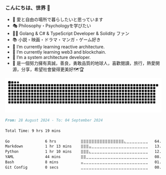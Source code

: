 <!--🚀🌍🌎🌏🗺🏆🎈🎆🎇🎥🎬📽📚📜📡🌟⛷📝📓📺💘🎭🔮🔯是一個擁有真誠，善良，勇敢品質的地球人，喜歡閱讀，旅行，熱愛開源，分享，希望社會變得更美好🗺🏆 
- 🔭 I’m currently working on design life 
- 😄  Pronouns: ...
- ⚡  Fun fact: ...
**charleszhn/charleszhn** is a ✨ _special_ ✨ repository because its `README.md` (this file) appears on your GitHub profile.

<img align="right" src="https://github-readme-stats.vercel.app/api?username=charleszhn&show_icons=true&hide_title=true&hide_border=true&locale=ja&hide=contribs&icon_color=CE1D2D&text_color=718096&bg_color=00000000&line_height=45" />

### こんにちは、世界 👋

- 🌌  愛と自由の場所で暮らしたいと思っています
- 🎭  Philosophy・Psychologyを学びたい
- 👨‍💻  C#&Java&JavaScript開発者＆Full Stack ファン
- 📚   小説・映画・ドラマ・マンガ・ゲーム好き
- 📡   I’m currently learning reactive architecture.
-->
<!--🚀🌍🌎🌏🗺🏆🎈🎆🎇🎥🎬📽📚📜📡🌟⛷📝📓📺💘🎭🔮🔯是一個擁有真誠，善良，勇敢品質的地球人，喜歡閱讀，旅行，熱愛開源，分享，希望社會變得更美好🗺🏆 
- 🔭 I’m currently working on design life 
- 😄  Pronouns: ...
- ⚡  Fun fact: ...
**charleszhn/charleszhn** is a ✨ _special_ ✨ repository because its `README.md` (this file) appears on your GitHub profile.


<img align="right" src="https:github-readme-stats.vercel.app/api?username=charleszhn&show_icons=true&hide_title=true&hide_border=true&locale=ja&hide=contribs&icon_color=CE1D2D&text_color=718096&bg_color=00000000&line_height=45" />

### Hello, World 👋

- 🌌 I want to live in a place of love and freedom
- 🎭 I want to learn Philosophy and Psychology
- 👨 💻 Golang & C# & TypeScript Developer & Solidity
- 📚 Novels, movies, dramas, manga, and games
- 📡   I’m currently learning reactive architecture.
- 🎡 Gakuno
- 🚀   I’m a system architecture developer.
- 🎈 是一個努力擁有真誠,Goodness,Brave Quality Person of Earth,喜歡閱讀,Travel,Hot Love Kaigen,分享,Hope 社會變得更美好 🗺🏆
- 🔭 I’m currently working on design life 
- 😄  Pronouns: ...
- ⚡  Fun fact: ...
**charleszhn/charleszhn** is a ✨ _special_ ✨ repository because its `README.md` (this file) appears on your GitHub profile.
[![wakatime](https://wakatime.com/badge/user/f5c86d5f-5dbf-44a2-b49b-083076d5f2bc.svg)](https://wakatime.com/@f5c86d5f-5dbf-44a2-b49b-083076d5f2bc)
<img align="right" src="https://github-readme-stats.vercel.app/api?username=charleszhn&show_icons=true&hide_title=true&hide_border=true&locale=ja&hide=contribs&icon_color=CE1D2D&text_color=718096&bg_color=00000000&line_height=45" />
-->
### こんにちは、世界 👋

- 🌌  愛と自由の場所で暮らしたいと思っています
- 🎭  Philosophy・Psychologyを学びたい
- 👨‍💻  Golang & C# & TypeScript Developer & Solidity ファン
- 📚   小説・映画・ドラマ・マンガ・ゲーム好き
- 📡   I’m currently learning reactive architecture.
- 🎡   I’m currently learning web3 and blockchain.
- 🚀   I’m a system architecture developer.
- 🎈   是一個努力擁有真誠，善良，勇敢品質的地球人，喜歡閱讀，旅行，熱愛開源，分享，希望社會變得更美好🗺🏆



![Derick's github activity graph](https://raw.githubusercontent.com/DerickIT/DerickIT/output/github-contribution-grid-snake.svg)
 <!-- waka-box start -->
 <!-- waka-box end -->
<!--START_SECTION:waka-->

```markdown
From: 28 August 2024 - To: 04 September 2024

Total Time: 9 hrs 19 mins

Go                6 hrs           ⣿⣿⣿⣿⣿⣿⣿⣿⣿⣿⣿⣿⣿⣿⣿⣿⣄⣀⣀⣀⣀⣀⣀⣀⣀   64.42 %
Markdown          1 hr 13 mins    ⣿⣿⣿⣤⣀⣀⣀⣀⣀⣀⣀⣀⣀⣀⣀⣀⣀⣀⣀⣀⣀⣀⣀⣀⣀   13.20 %
Python            1 hr 10 mins    ⣿⣿⣿⣄⣀⣀⣀⣀⣀⣀⣀⣀⣀⣀⣀⣀⣀⣀⣀⣀⣀⣀⣀⣀⣀   12.66 %
YAML              44 mins         ⣿⣿⣀⣀⣀⣀⣀⣀⣀⣀⣀⣀⣀⣀⣀⣀⣀⣀⣀⣀⣀⣀⣀⣀⣀   08.04 %
Bash              8 mins          ⣤⣀⣀⣀⣀⣀⣀⣀⣀⣀⣀⣀⣀⣀⣀⣀⣀⣀⣀⣀⣀⣀⣀⣀⣀   01.47 %
Git Config        0 secs          ⣀⣀⣀⣀⣀⣀⣀⣀⣀⣀⣀⣀⣀⣀⣀⣀⣀⣀⣀⣀⣀⣀⣀⣀⣀   00.11 %
```

<!--END_SECTION:waka-->
